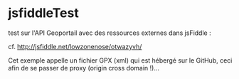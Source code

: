 jsfiddleTest
============

test sur l'API Geoportail avec des ressources externes dans jsFiddle :

cf. http://jsfiddle.net/lowzonenose/otwazyvh/

Cet exemple appelle un fichier GPX (xml) qui est hébergé sur le GitHub, ceci afin de se passer de proxy (origin cross domain !)...
